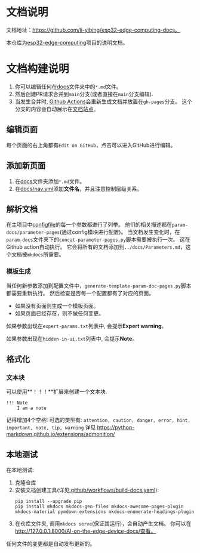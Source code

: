# 文档说明

文档地址：https://github.com/li-yibing/esp32-edge-computing-docs。
 
本仓库为[esp32-edge-computing](https://github.com/li-yibing/esp32-edge-computing)项目的说明文档。

# 文档构建说明
1. 你可以编辑任何在[docs](docs)文件夹中的`*.md`文件。
2. 然后创建PR请求合并到`main`分支(或者直接在`main`分支编辑).
3. 当发生合并时, [Github Actions](https://github.com/li-yibing/esp32-edge-computing-docs/actions)会重新生成文档并放置在`gh-pages`分支。 这个分支的内容会自动展示在[文档站点](https://li-yibing.github.io/esp32-edge-computing-docs/)。

## 编辑页面
每个页面的右上角都有`Edit on GitHub`，点击可以进入GitHub进行编辑。

## 添加新页面
1. 在[docs](docs)文件夹添加`*.md`文件。
2. 在[docs/nav.yml](docs/nav.yml)添加**文件名**，并且注意控制层级关系。

## 解析文档
在主项目中[configfile](https://github.com/li-yibing/esp32-edge-computing/rolling/sd-card/config/config.ini)的每一个参数都进行了列举。
他们的相关描述都在`param-docs/parameter-pages`(通过config模块进行配置)。
当文档发生变化时，在`param-docs`文件夹下的`concat-parameter-pages.py`脚本需要被执行一次。
这在Github action自动执行。
它会将所有的文档添加到`../docs/Parameters.md`，这个文档被`mkdocs`所需要。

### 模板生成
当任何新参数添加到配置文件中，`generate-template-param-doc-pages.py`脚本都需要重新执行。
然后检查是否每一个配置都有了对应的页面。
 - 如果没有页面则生成一个模板页面。
 - 如果页面已经存在，则不做任何变更。

如果参数出现在`expert-params.txt`列表中, 会提示**Expert warning**。

如果参数出现在`hidden-in-ui.txt`列表中, 会提示**Note**。

## 格式化
### 文本块
可以使用**！！！**扩展来创建一个文本块.
```
!!! Note
    I am a note
```
记得增加4个空格!
可选的类型有: `attention, caution, danger, error, hint, important, note, tip, warning`
详见 https://python-markdown.github.io/extensions/admonition/

## 本地测试
在本地测试:
1. 克隆仓库
2. 安装文档创建工具(详见[.github/workflows/build-docs.yaml](.github/workflows/build-docs.yaml)):
    ```
    pip install --upgrade pip
    pip install mkdocs mkdocs-gen-files mkdocs-awesome-pages-plugin mkdocs-material pymdown-extensions mkdocs-enumerate-headings-plugin
    ```
3. 在仓库文件夹, 调用`mkdocs serve`(保证其运行)，会自动产生文档。
  你可以在 http://127.0.0.1:8000/AI-on-the-edge-device-docs/查看。
    
  任何文件的变更都是自动发布更新的。
